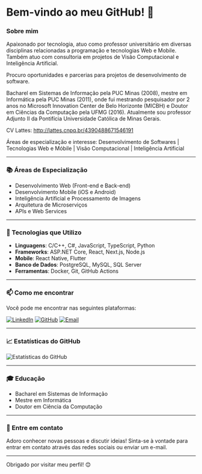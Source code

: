 # Bem-vindo ao meu GitHub! 👋

### Sobre mim
Apaixonado por tecnologia, atuo como professor universitário em diversas disciplinas relacionadas a programação e tecnologias Web e Mobile. Também atuo com consultoria em projetos de Visão Computacional e Inteligência Artificial. 

Procuro oportunidades e parcerias para projetos de desenvolvimento de software.

Bacharel em Sistemas de Informação pela PUC Minas (2008), mestre em Informática pela PUC Minas (2011), onde fui mestrando pesquisador por 2 anos no Microsoft Innovation Center de Belo Horizonte (MICBH) e Doutor em Ciências da Computação pela UFMG (2016). Atualmente sou professor Adjunto II da Pontifícia Universidade Católica de Minas Gerais.

CV Lattes: http://lattes.cnpq.br/4390488671546191

Áreas de especialização e interesse:
Desenvolvimento de Softwares | Tecnologias Web e Móbile | Visão Computacional | Inteligência Artificial 

---

### 📚 Áreas de Especialização
- Desenvolvimento Web (Front-end e Back-end)
- Desenvolvimento Mobile (iOS e Android)
- Inteligência Artificial e Processamento de Imagens
- Arquitetura de Microserviços
- APIs e Web Services

---

### 🔧 Tecnologias que Utilizo
- **Linguagens**: C/C++, C#, JavaScript, TypeScript, Python
- **Frameworks**: ASP.NET Core, React, Next.js, Node.js
- **Mobile**: React Native, Flutter
- **Banco de Dados**: PostgreSQL, MySQL, SQL Server
- **Ferramentas**: Docker, Git, GitHub Actions

---

### 📫 Como me encontrar
Você pode me encontrar nas seguintes plataformas:

[![LinkedIn](https://img.shields.io/badge/-LinkedIn-0e76a8?style=for-the-badge&logo=Linkedin&logoColor=white)](https://www.linkedin.com/in/profklebersouza)
[![GitHub](https://img.shields.io/badge/-GitHub-333?style=for-the-badge&logo=GitHub&logoColor=white)](https://github.com/klebersouza)
[![Email](https://img.shields.io/badge/-Email-D14836?style=for-the-badge&logo=Gmail&logoColor=white)](mailto:kleberjfsouza@gmail.com)

---

### 📈 Estatísticas do GitHub
![Estatísticas do GitHub](https://github-readme-stats.vercel.app/api?username=klebersouza&show_icons=true&theme=radical)

---

### 🎓 Educação
- Bacharel em Sistemas de Informação
- Mestre em Informática
- Doutor em Ciência da Computação

---

### 💬 Entre em contato
Adoro conhecer novas pessoas e discutir ideias! Sinta-se à vontade para entrar em contato através das redes sociais ou enviar um e-mail.

---

Obrigado por visitar meu perfil! 😊
